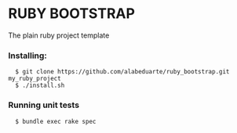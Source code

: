 RUBY BOOTSTRAP
==============

The plain ruby project template

### Installing:
```
  $ git clone https://github.com/alabeduarte/ruby_bootstrap.git my_ruby_project
  $ ./install.sh
```

### Running unit tests
```
  $ bundle exec rake spec
```
